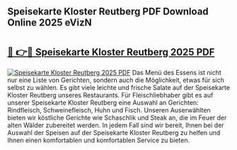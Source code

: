 ## Speisekarte Kloster Reutberg PDF Download Online 2025 eVizN

# <h2><a href="http://gcbhz3w.nevu.top/?p=Speisekarte+Kloster+Reutberg">🔗 👉🔴 Speisekarte Kloster Reutberg 2025 PDF</a></h2>

[![Speisekarte Kloster Reutberg 2025 PDF](https://i.imgur.com/dBaPXMq.png)](http://gcbhz3w.nevu.top/?p=Speisekarte+Kloster+Reutberg)
Das Menü des Essens ist nicht nur eine Liste von Gerichten, sondern auch die Möglichkeit, etwas für sich selbst zu wählen. Es gibt viele leichte und frische Salate auf der Speisekarte Kloster Reutberg unseres Restaurants. Für Fleischliebhaber gibt es auf unserer Speisekarte Kloster Reutberg eine Auswahl an Gerichten: Rindfleisch, Schweinefleisch, Huhn und Fisch. Unseren Auserwählten bieten wir köstliche Gerichte wie Schaschlik und Steak an, die im Feuer der alten Wälder zubereitet werden. In jedem Fall sind wir bereit, Ihnen bei der Auswahl der Speisen auf der Speisekarte Kloster Reutberg zu helfen und Ihnen einen komfortablen und komfortablen Service zu bieten.
